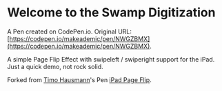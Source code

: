 # Welcome to the Swamp Digitization

A Pen created on CodePen.io. Original URL: [https://codepen.io/makeademic/pen/NWGZBMX](https://codepen.io/makeademic/pen/NWGZBMX).

A simple Page Flip Effect with swipeleft / swiperight support for the iPad. Just a quick demo, not rock solid.

Forked from [Timo Hausmann](/timohausmann)'s Pen [iPad Page Flip](/timohausmann/pen/xdKkA/).

